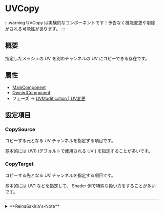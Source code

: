 # UVCopy

:::warning
UVCopy は実験的なコンポーネントです！予告なく機能変更や削除がされる可能性があります。
:::

## 概要

指定したメッシュの UV を別のチャンネルの UV にコピーできる存在です。

## 属性

- [MainComponent](/docs/Reference/General/ComponentBasicBehavior.md#maincomponent-と-subcomponent)
- [OwnedComponent](/docs/Reference/General/ComponentBasicBehavior.md#ownedcomponent-と-annotationcomponent)
- フェーズ -> [UVModification | UV変更](/docs/Reference/General/ExecutionOrder.md#uvmodification--uv変更)

## 設定項目

### CopySource

コピーする元となる UV チャンネルを指定する項目です。

基本的には UV0 (デフォルトで使用される UV ) を指定することが多いです。

### CopyTarget

コピーする先となる UV チャンネルを指定する項目です。

基本的には UV1 などを指定して、 Shader 側で特殊な扱い方をすることが多いです。

---
<details>
  <summary>**ReinaSakiria's-Note**</summary>

TTT v0.10.0 にて追加された、AtlasTexture の WriteOriginalUV の削除に伴って追加されたコンポーネントです。

AtlasTexture よりも先行で動作させることで UV1 にアトラス化する前の UV を書き込んでおくようなことをするためにあります。
</details>

